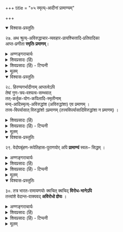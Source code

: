 +++
title = "०५ स्मृत्य्-आदीनां प्रामाण्यम्"

+++

<details open><summary>विश्वास-प्रस्तुतिः</summary>

२७. अथ श्रुत्य्-अविरुद्धाचार-व्यवहार-प्रायश्चित्तादि-प्रतिपादिका  
आप्त-प्रणीता **स्मृतिः प्रमाणम्**।
</details>

<details><summary>अण्णङ्गराचार्यः</summary>

**आप्ते**ति । यथार्थद्रष्टृत्वे सति यथार्थं वक्तृत्वमाप्ततमत्वम् । मन्वादीनामाप्ततमत्वं 'यद्वै किञ्चिन मनुरवदत्तभेषजम्' 'स होवाच व्यासं पाराशर्यं' 'ब्रह्मवादिनो वदन्ति' इति श्रुतिसिद्धम् । कापिलादिस्मृतीनां मन्वादित्यश्रुत्यविरुद्धांशे प्रमाणत्वं तद्विरोधे त्वप्रमाणत्वं स्मृत्यनवकाशाधिकरणे (ब्र० मी०) प्रोक्तम् । तत्त्वविपर्यासादयः - परावरतत्त्वव्यत्यासवेदविरुद्धाचारादिप्रतिपादका भागा अप्रमाणमित्यर्थः ।  
</details>

<details><summary>शिवप्रसादः (हिं)</summary>

अनुवाद - किश्व श्रुतियों के अनुकूल आचार-व्यवहार एवं प्रायश्चित्त आदि का प्रतिपादन करने वाली आप्त पुरुष द्वारा प्रणीत स्मृतियाँ प्रामाणिक हैं । 
</details>

<details><summary>शिवप्रसादः (हिं) - टिप्पनी</summary>

स्मृतियों आदि का प्रामाण्य विवेचन

[[६१]]  
भा० प्र० -- साङ्ग वेद के प्रामाण्य का प्रतिपादन किया जा चुका है । 'वेदार्थो निश्चेतव्यः स्मृतीतिहासपुराणैः' इस श्रीवचनभूषण के प्रथम सूत्र के अनुसार वेद के अर्थों के निर्णय के साधन में स्मृति का प्रथम स्थान दिया गया है। स्मृतियों की संख्या भूयसी है । उनमें आपस में विरोध भी दिखता है । अब प्रश्न उठता है कि इनमें किस स्मृति का प्रामाण्य स्वीकार किया जाय। सभी का तो इसलिए नहीं माना जा सकता कि स्मृतियों के विचार परस्पर में विरोधी हैं । यदि कुछ खास ही स्मृतियाँ प्रामा- णिक हैं तो वे कौन हैं ?  

इस शंका का समाधान करते हुए ग्रन्थकार कहते हैं कि सिद्धान्त में उसी स्मृति को प्रामाणिक माना जाता है, जो श्रुति के अनुकूल ही आचार, व्यवहार एवं प्रायश्चित्त आदि का प्रतिपादन करती हैं। श्रुति के विरुद्ध आचार- व्यवहार आदि का प्रतिपादन करने वाली स्मृति का प्रामाण्य सिद्धान्त में नहीं स्वीकारा जाता है ।
</details>

<details><summary>मूलम्</summary>

२७. अथ श्रुत्यविरुद्धाचारव्यवहारप्रायश्चित्तादिप्रतिपादिका आप्तप्रणीता स्मृतिः प्रमाणम् ।
</details>

<details open><summary>विश्वास-प्रस्तुतिः</summary>

२८. हिरण्यगर्भादीनाम् आप्तत्वेऽपि  
तेषां गुण-त्रय-वश्यत्व-सम्भवात्  
तत्-कर्तृक-योग-कपिलादि-स्मृतीनाम्  
मन्व्-आदिस्मृत्य्-अविरुद्धांश (अविरुद्धांशा) एव प्रमाणम् ।  
तत्त्व-विपर्यासात् विरुद्धांशो ऽप्रमाणम् (तत्त्वविपर्यासादिविरुद्धांशा न प्रमाणम्) ।
</details>

<details><summary>शिवप्रसादः (हिं)</summary>

यद्यपि हिरण्य- गर्भ आदि आप्त हैं, फिर भी उनका गुणत्रय ( प्रकृति ) के अधीन होना सम्भव है, अतएव उनके द्वारा प्रणीत योग तथा कपिल आदि महर्षियों द्वारा प्रणीत स्मृतियों का उसी अंश में प्रामाण्य है, जिस अंश में उनका मन्वादि स्मृतियों से कोई भी विरोध नहीं है । जहाँ पर इन लोगों ने तत्त्व का विपर्यास किया है, उन अंशों का प्रामाण्य सिद्धान्त में नहीं स्वीकार किया जाता है । 
</details>

<details><summary>शिवप्रसादः (हिं) - टिप्पनी</summary>

वह स्मृति कौन है, जिसका प्रामाण्य सिद्धान्त में स्वीकार किया जाता है ? इस शंका का समाधान यह है कि सिद्धान्त में मनु को परम आप्त माना जाता है । श्रुति भी कहती है- ' यन्मनुरवदत् तद् भेषजम्' अर्थात् मनु ने अपनी स्मृति में जीवनो- न्नयन के लिए जिन साधनों का निर्देश किया है, उसे किसी भी मुमुक्षु जीव को उसी तरह से अपने जीवन में उतारना चाहिए, जिस तरह से कोई रोगी स्वास्थ्य लाभ लिए भेषज का सेवन करता है । अतएव मनु परम आप्त हैं और उनके द्वारा प्रणीत मनुस्मृति भी पूर्णरूप से प्रामाणिक है । 

हिरण्यगर्भ आदि भी आप्त हैं, किन्तु उनको त्रैगुण्य के अधीन होकर अतत्त्वोपदेश करते हुए भी देखा गया है । छान्दोग्योपनिषद् के आठवें प्रपाठक में हिरण्यगर्भ ही सर्वप्रथम चार्वाक मत का सूत्रपात करते हुए प्रतीत होते हैं । अतएव इनके द्वारा प्रणीत स्मृति एवं योगशास्त्र भी श्रुति से अनुकूल अंश में ही प्रामाणिक माने जाते हैं । कपिलस्मृति के प्रणेता महर्षि कपिल स्वयं भगवान् के अवतार हैं; किन्तु कपिलस्मृति का प्रामाण्य हम उसी अंश में स्वीकार करते हैं, जिस अंश में उनका मनुस्मृति से कोई विरोध नहीं है । विरोधस्थल में तो मनुस्मृति का ही प्रामाण्य स्वीकार किया जाता है । मनुस्मृति की प्रामाणिकता के समर्थन में कहा भी गया है – 'वेदेषु पौरुषं सूक्तं धर्मशास्त्रेषु मानवम् ।' अर्थात् चारों वेदों में पठित पुरुषसूक्त का जिस तरह से सर्वाधिक प्रामाण्य माना जाता है, उसी तरह से मनु- स्मृति का भी सभी स्मृतियों में प्रामाण्य स्वीकार करना चाहिए ।
</details>

<details><summary>मूलम्</summary>

२८. हिरण्यगर्भादीनामाप्तत्वेऽपि तेषां गुणत्रयवश्यत्वसम्भवात् तत्कर्तृकयोगकपिलादिस्मृतीनाम् मन्वादिस्मृत्यविरुद्धांश (अविरुद्धांशा) एव प्रमाणम् । तत्त्वविपर्यासात् विरुद्धांशोऽप्रमाणम् (तत्त्वविपर्यासादिविरुद्धांशा न प्रमाणम्) ।
</details>

<details open><summary>विश्वास-प्रस्तुतिः</summary>

२९. वेदोपबृंहण-रूपेतिहास-पुराणयोर् अपि **प्रामाण्यं** स्वतः– सिद्धम् ।
</details>

<details><summary>अण्णङ्गराचार्यः</summary>

**वेदोपबृंहणे**ति । प्राणपूर्वभागस्योपबृंहणस्मृतयः । वेदान्तभागोपबृंहणमितिहासपुराणानि । उपबृंहणस्वावगतवेदार्थानां विशदीकरणं महर्षिवचनैः ।
</details>

<details><summary>शिवप्रसादः (हिं)</summary>

इतिहास एवं पुराण वेदों के उप- बृंहण-स्वरूप हैं, अतएव इनका भी प्रामाण्य स्वतः सिद्ध हो जाता है । 
</details>

<details><summary>शिवप्रसादः (हिं) - टिप्पनी</summary>

वेद के ही अर्थों की व्याख्या करने के लिए इतिहास एवं पुराणों की प्रवृत्ति मानी जाती है । 'इतिहासपुराणाभ्यां वेदं समुपबृंहयते' इस वाक्य में इतिहास और पुराणों को वेदार्थ की व्याख्या का साधन बतलाया गया है। इतिहास में रामायण और महा- भारत, इन दो ग्रन्थों का नाम आता है । उनमें रामायण को श्रीवचनभूषणकार ने इतिहास-श्रेष्ठ कहा है।  

</details>

<details><summary>मूलम्</summary>

२९. वेदोपबृंहणरूपेतिहासपुराणयोरपि प्रामाण्यं स्वतः–सिद्धम् ।
</details>

<details open><summary>विश्वास-प्रस्तुतिः</summary>

३०. तत्र भारत-रामायणयोः क्वचित् क्वचिद् **विरोध-भानेऽपि**  
तत्त्वांशे वेदान्त-वाक्यवद् **अविरोधो ज्ञेयः** ।
</details>

<details><summary>अण्णङ्गराचार्यः</summary>

**तत्रे**ति । विरोधभाने - तत्त्वांशे वेदविरोधापातप्रतीतौ ।  
**वेदान्तवाक्यवदि**ति । यथोपनिषत्सु क्वचिद्रुद्रस्य, क्वचिद्धातुः, क्वचिच्चेन्द्रादेः पारम्यमापाततः प्रतीयते । न्यायसञ्चारादिना तत्र यथा विरोधं परिहृत्य नारायणपारम्यपरत्वं स्थाप्यते, तथैवेतिहासयोः श्रीरामायणभारतयोरप्यविरोधो नेय इत्यर्थः । 
</details>

<details><summary>शिवप्रसादः (हिं)</summary>

महाभारत एवं श्रीरामायण में कहीं-कहीं पर विरोध की प्रतीति होने पर भी तत्त्व के विषय में उनका उसी प्रकार से अविरोध स्वीकार करना चाहिए, जैसा कि वेदान्त-वाक्यों के विषय में अविरोध स्कीकार किया जाता है । 
</details>

<details><summary>शिवप्रसादः (हिं) - टिप्पनी</summary>

महाभारत और रामायण में आपाततः कहीं-कहीं विरोध की प्रतीति होती है, किन्तु तत्त्व के विषय में दोनों ग्रन्थों का ऐकमत्य है । अतएव विद्वानों को चाहिए कि उन दोनों ग्रन्थों में वे उसी तरह सामञ्जस्य स्थापित करें, [[६२]] जिस तरह आपाततः विरुद्ध प्रतीत होने वाले वेदान्त - वाक्यों में सामञ्जस्य स्थापित किया जाता है ।
</details>

<details><summary>मूलम्</summary>

३०. तत्र भारतरामायणयोः क्वचित् क्वचिद्विरोधभानेऽपि तत्त्वांशे वेदान्तवाक्यवदविरोधो ज्ञेयः ।
</details>
